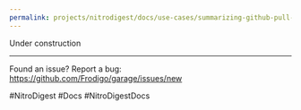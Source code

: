 ```yaml
---
permalink: projects/nitrodigest/docs/use-cases/summarizing-github-pull-requests
---
```


Under construction

---
Found an issue? Report a bug: <https://github.com/Frodigo/garage/issues/new>

#NitroDigest #Docs #NitroDigestDocs
